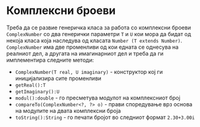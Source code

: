 # Комплексни броеви

Треба да се развие генеричка класа за работа со комплексни броеви `ComplexNumber` со два генерички параметри `T` и `U`
кои мора да бидат од некоја класа која наследува од класата `Number (T extends Number)`. `ComplexNumber` има две
променливи од кои едната се однесува на реалниот дел, а другата на имагинарниот дел и треба да ги имплементира следните
методи:

- `ComplexNumber(T real, U imaginary)` - конструктор кој ги иницијализира сите променливи
- `getReal():T`
- `getImaginary():U`
- `modul():double` - го пресметува модулот на комплексниот број
- `compareTo(ComplexNumber<?, ?> o)` - прави споредување врз основа на модулите на двата комплексни броја
- `toString():String` - го печати бројот во следниот формат `2.30+3.00i`